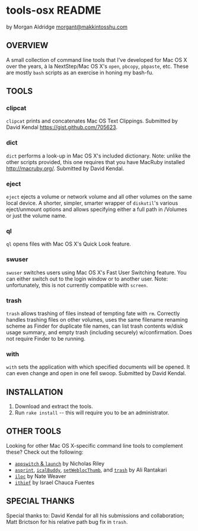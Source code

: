 tools-osx README
================

by Morgan Aldridge <morgant@makkintosshu.com>

OVERVIEW
--------

A small collection of command line tools that I've developed for Mac OS X over the years, à la NextStep/Mac OS X's `open`, `pbcopy`, `pbpaste`, etc. These are mostly `bash` scripts as an exercise in honing my bash-fu.

TOOLS
-----

### clipcat

`clipcat` prints and concatenates Mac OS Text Clippings. Submitted by David Kendal <https://gist.github.com/705623>.

### dict

`dict` performs a look-up in Mac OS X's included dictionary. Note: unlike the other scripts provided, this one requires that you have MacRuby installed <http://macruby.org/>. Submitted by David Kendal.

### eject

`eject` ejects a volume or network volume and all other volumes on the same local device. A shorter, simpler, smarter wrapper of `diskutil`'s various eject/unmount options and allows specifying either a full path in /Volumes or just the volume name.

### ql

`ql` opens files with Mac OS X's Quick Look feature.

### swuser

`swuser` switches users using Mac OS X's Fast User Switching feature. You can either switch out to the login window or to another user. Note: unfortunately, this is not currently compatible with `screen`.

### trash

`trash` allows trashing of files instead of tempting fate with `rm`. Correctly handles trashing files on other volumes, uses the same filename renaming scheme as Finder for duplicate file names, can list trash contents w/disk usage summary, and empty trash (including securely) w/confirmation. Does not require Finder to be running.

### with

`with` sets the application with which specified documents will be opened. It can even change and open in one fell swoop. Submitted by David Kendal.

INSTALLATION
------------

1. Download and extract the tools.
2. Run `rake install` -- this will require you to be an administrator.

OTHER TOOLS
-----------

Looking for other Mac OS X-specific command line tools to complement these? Check out the following:

* [`appswitch` & `launch`](http://sabi.net/nriley/software/) by Nicholas Riley
* [`asprint`](http://hasseg.org/asprint/), [`icalBuddy`](http://hasseg.org/icalBuddy/), [`setWeblocThumb`](http://hasseg.org/setWeblocThumb/), and [`trash`](http://hasseg.org/trash/) by Ali Rantakari
* [`iloc`](http://derailer.org/iloc/) by Nate Weaver
* [`ithief`](http://cachivaches.chauca.net/ithief/) by Israel Chauca Fuentes

SPECIAL THANKS
--------------

Special thanks to: David Kendal for all his submissions and collaboration; Matt Brictson for his relative path bug fix in `trash`.
